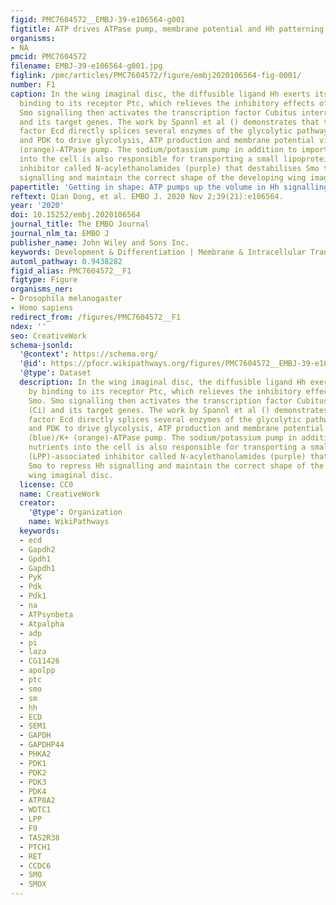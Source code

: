 ```yaml
---
figid: PMC7604572__EMBJ-39-e106564-g001
figtitle: ATP drives ATPase pump, membrane potential and Hh patterning
organisms:
- NA
pmcid: PMC7604572
filename: EMBJ-39-e106564-g001.jpg
figlink: /pmc/articles/PMC7604572/figure/embj2020106564-fig-0001/
number: F1
caption: In the wing imaginal disc, the diffusible ligand Hh exerts its function by
  binding to its receptor Ptc, which relieves the inhibitory effects of Ptc on Smo.
  Smo signalling then activates the transcription factor Cubitus interruptus (Ci)
  and its target genes. The work by Spannl et al () demonstrates that the splicing
  factor Ecd directly splices several enzymes of the glycolytic pathway, GAPDH,PYK
  and PDK to drive glycolysis, ATP production and membrane potential via the Na+ (blue)/K+
  (orange)‐ATPase pump. The sodium/potassium pump in addition to importing nutrients
  into the cell is also responsible for transporting a small lipoprotein (LPP)‐associated
  inhibitor called N‐acylethanolamides (purple) that destabilises Smo to repress Hh
  signalling and maintain the correct shape of the developing wing imaginal disc.
papertitle: 'Getting in shape: ATP pumps up the volume in Hh signalling.'
reftext: Qian Dong, et al. EMBO J. 2020 Nov 2;39(21):e106564.
year: '2020'
doi: 10.15252/embj.2020106564
journal_title: The EMBO Journal
journal_nlm_ta: EMBO J
publisher_name: John Wiley and Sons Inc.
keywords: Development & Differentiation | Membrane & Intracellular Transport | Metabolism
automl_pathway: 0.9438282
figid_alias: PMC7604572__F1
figtype: Figure
organisms_ner:
- Drosophila melanogaster
- Homo sapiens
redirect_from: /figures/PMC7604572__F1
ndex: ''
seo: CreativeWork
schema-jsonld:
  '@context': https://schema.org/
  '@id': https://pfocr.wikipathways.org/figures/PMC7604572__EMBJ-39-e106564-g001.html
  '@type': Dataset
  description: In the wing imaginal disc, the diffusible ligand Hh exerts its function
    by binding to its receptor Ptc, which relieves the inhibitory effects of Ptc on
    Smo. Smo signalling then activates the transcription factor Cubitus interruptus
    (Ci) and its target genes. The work by Spannl et al () demonstrates that the splicing
    factor Ecd directly splices several enzymes of the glycolytic pathway, GAPDH,PYK
    and PDK to drive glycolysis, ATP production and membrane potential via the Na+
    (blue)/K+ (orange)‐ATPase pump. The sodium/potassium pump in addition to importing
    nutrients into the cell is also responsible for transporting a small lipoprotein
    (LPP)‐associated inhibitor called N‐acylethanolamides (purple) that destabilises
    Smo to repress Hh signalling and maintain the correct shape of the developing
    wing imaginal disc.
  license: CC0
  name: CreativeWork
  creator:
    '@type': Organization
    name: WikiPathways
  keywords:
  - ecd
  - Gapdh2
  - Gpdh1
  - Gapdh1
  - PyK
  - Pdk
  - Pdk1
  - na
  - ATPsynbeta
  - Atpalpha
  - adp
  - pi
  - laza
  - CG11426
  - apolpp
  - ptc
  - smo
  - sm
  - hh
  - ECD
  - SEM1
  - GAPDH
  - GAPDHP44
  - PHKA2
  - PDK1
  - PDK2
  - PDK3
  - PDK4
  - ATP8A2
  - WDTC1
  - LPP
  - F9
  - TAS2R38
  - PTCH1
  - RET
  - CCDC6
  - SMO
  - SMOX
---
```

